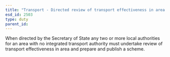 ```yaml
---
title: "Transport - Directed review of transport effectiveness in area with no ITA"
esd_id: 2503
type: duty
parent_id:  
---
```


When directed by the Secretary of State any two or more local authorities for an area with no integrated transport authority must undertake review of transport effectiveness in area and prepare and publish a scheme.


